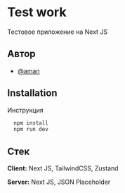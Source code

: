 
# Test work

Тестовое приложение на Next JS

## Автор

- [@aman](https://www.github.com/aman1998)


## Installation

Инструкция
```bash
  npm install
  npm run dev
```

## Стек
**Client:** Next JS, TailwindCSS, Zustand

**Server:** Next JS, JSON Placeholder

